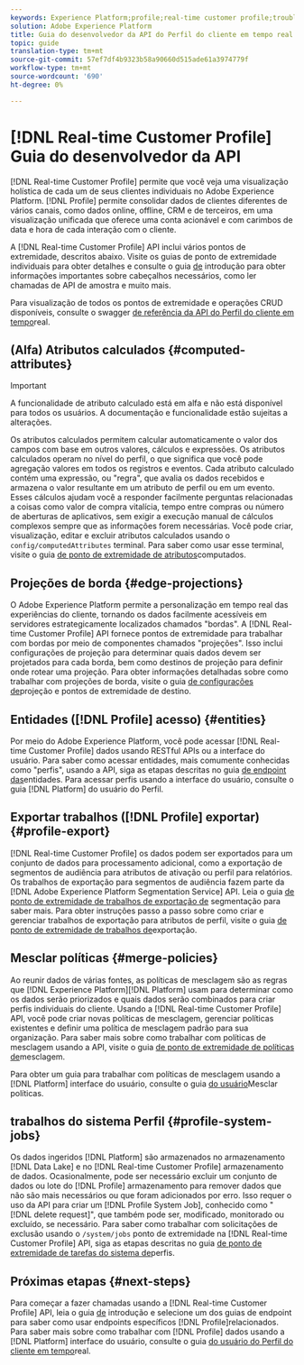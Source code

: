 ```yaml
---
keywords: Experience Platform;profile;real-time customer profile;troubleshooting;API
solution: Adobe Experience Platform
title: Guia do desenvolvedor da API do Perfil do cliente em tempo real
topic: guide
translation-type: tm+mt
source-git-commit: 57ef7df4b9323b58a90660d515ade61a3974779f
workflow-type: tm+mt
source-wordcount: '690'
ht-degree: 0%

---
```



# [!DNL Real-time Customer Profile] Guia do desenvolvedor da API

[!DNL Real-time Customer Profile] permite que você veja uma visualização holística de cada um de seus clientes individuais no Adobe Experience Platform. [!DNL Profile] permite consolidar dados de clientes diferentes de vários canais, como dados online, offline, CRM e de terceiros, em uma visualização unificada que oferece uma conta acionável e com carimbos de data e hora de cada interação com o cliente.

A [!DNL Real-time Customer Profile] API inclui vários pontos de extremidade, descritos abaixo. Visite os guias de ponto de extremidade individuais para obter detalhes e consulte o guia [de](getting-started.md) introdução para obter informações importantes sobre cabeçalhos necessários, como ler chamadas de API de amostra e muito mais.

Para visualização de todos os pontos de extremidade e operações CRUD disponíveis, consulte o swagger [de referência da API do Perfil do cliente em tempo](https://www.adobe.io/apis/experienceplatform/home/api-reference.html#!acpdr/swagger-specs/real-time-customer-profile.yaml)real.

## (Alfa) Atributos calculados {#computed-attributes}

>[!IMPORTANT]
>
>A funcionalidade de atributo calculado está em alfa e não está disponível para todos os usuários. A documentação e funcionalidade estão sujeitas a alterações.

Os atributos calculados permitem calcular automaticamente o valor dos campos com base em outros valores, cálculos e expressões. Os atributos calculados operam no nível do perfil, o que significa que você pode agregação valores em todos os registros e eventos. Cada atributo calculado contém uma expressão, ou &quot;regra&quot;, que avalia os dados recebidos e armazena o valor resultante em um atributo de perfil ou em um evento. Esses cálculos ajudam você a responder facilmente perguntas relacionadas a coisas como valor de compra vitalícia, tempo entre compras ou número de aberturas de aplicativos, sem exigir a execução manual de cálculos complexos sempre que as informações forem necessárias. Você pode criar, visualização, editar e excluir atributos calculados usando o `config/computedAttributes` terminal. Para saber como usar esse terminal, visite o guia [de ponto de extremidade de atributos](computed-attributes.md)computados.

## Projeções de borda {#edge-projections}

O Adobe Experience Platform permite a personalização em tempo real das experiências do cliente, tornando os dados facilmente acessíveis em servidores estrategicamente localizados chamados &quot;bordas&quot;. A [!DNL Real-time Customer Profile] API fornece pontos de extremidade para trabalhar com bordas por meio de componentes chamados &quot;projeções&quot;. Isso inclui configurações de projeção para determinar quais dados devem ser projetados para cada borda, bem como destinos de projeção para definir onde rotear uma projeção. Para obter informações detalhadas sobre como trabalhar com projeções de borda, visite o guia [de configurações de](edge-projections.md)projeção e pontos de extremidade de destino.

## Entidades ([!DNL Profile] acesso) {#entities}

Por meio do Adobe Experience Platform, você pode acessar [!DNL Real-time Customer Profile] dados usando RESTful APIs ou a interface do usuário. Para saber como acessar entidades, mais comumente conhecidas como &quot;perfis&quot;, usando a API, siga as etapas descritas no guia [de endpoint das](entities.md)entidades. Para acessar perfis usando a interface do usuário, consulte o guia [!DNL Platform] do usuário do [](../ui/user-guide.md)Perfil.

## Exportar trabalhos ([!DNL Profile] exportar) {#profile-export}

[!DNL Real-time Customer Profile] os dados podem ser exportados para um conjunto de dados para processamento adicional, como a exportação de segmentos de audiência para atributos de ativação ou perfil para relatórios. Os trabalhos de exportação para segmentos de audiência fazem parte da [!DNL Adobe Experience Platform Segmentation Service] API. Leia o guia [de ponto de extremidade de trabalhos de exportação de](../../profile/api/export-jobs.md) segmentação para saber mais. Para obter instruções passo a passo sobre como criar e gerenciar trabalhos de exportação para atributos de perfil, visite o guia [de ponto de extremidade de trabalhos de](export-jobs.md)exportação.

## Mesclar políticas {#merge-policies}

Ao reunir dados de várias fontes, as políticas de mesclagem são as regras que [!DNL Experience Platform][!DNL Platform] usam para determinar como os dados serão priorizados e quais dados serão combinados para criar perfis individuais do cliente. Usando a [!DNL Real-time Customer Profile] API, você pode criar novas políticas de mesclagem, gerenciar políticas existentes e definir uma política de mesclagem padrão para sua organização. Para saber mais sobre como trabalhar com políticas de mesclagem usando a API, visite o guia [de ponto de extremidade de políticas de](merge-policies.md)mesclagem.

Para obter um guia para trabalhar com políticas de mesclagem usando a [!DNL Platform] interface do usuário, consulte o guia [do usuário](../ui/merge-policies.md)Mesclar políticas.

## trabalhos do sistema Perfil {#profile-system-jobs}

Os dados ingeridos [!DNL Platform] são armazenados no armazenamento [!DNL Data Lake] e no [!DNL Real-time Customer Profile] armazenamento de dados. Ocasionalmente, pode ser necessário excluir um conjunto de dados ou lote do [!DNL Profile] armazenamento para remover dados que não são mais necessários ou que foram adicionados por erro. Isso requer o uso da API para criar um [!DNL Profile System Job], conhecido como &quot;[!DNL delete request]&quot;, que também pode ser, modificado, monitorado ou excluído, se necessário. Para saber como trabalhar com solicitações de exclusão usando o `/system/jobs` ponto de extremidade na [!DNL Real-time Customer Profile] API, siga as etapas descritas no guia [de ponto de extremidade de tarefas do sistema de](profile-system-jobs.md)perfis.

## Próximas etapas {#next-steps}

Para começar a fazer chamadas usando a [!DNL Real-time Customer Profile] API, leia o guia [de](getting-started.md) introdução e selecione um dos guias de endpoint para saber como usar endpoints específicos [!DNL Profile]relacionados. Para saber mais sobre como trabalhar com [!DNL Profile] dados usando a [!DNL Platform] interface do usuário, consulte o guia [do usuário do Perfil do cliente em tempo](../ui/user-guide.md)real.